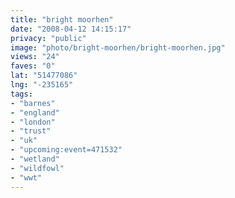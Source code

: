 ```yaml
---
title: "bright moorhen"
date: "2008-04-12 14:15:17"
privacy: "public"
image: "photo/bright-moorhen/bright-moorhen.jpg"
views: "24"
faves: "0"
lat: "51477086"
lng: "-235165"
tags:
- "barnes"
- "england"
- "london"
- "trust"
- "uk"
- "upcoming:event=471532"
- "wetland"
- "wildfowl"
- "wwt"
---
```


